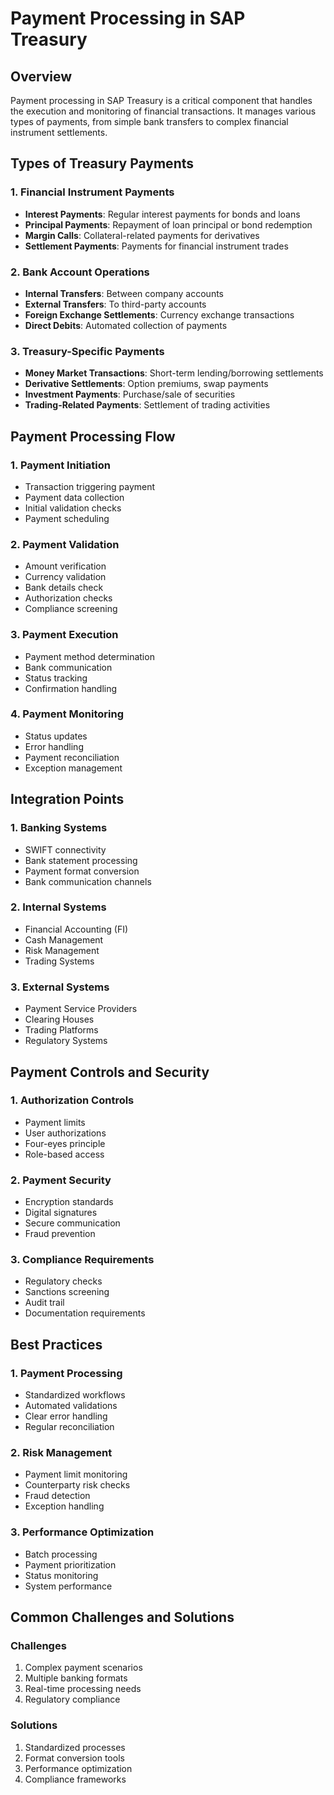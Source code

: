 # Payment Processing in SAP Treasury

## Overview
Payment processing in SAP Treasury is a critical component that handles the execution and monitoring of financial transactions. It manages various types of payments, from simple bank transfers to complex financial instrument settlements.

## Types of Treasury Payments

### 1. Financial Instrument Payments
- **Interest Payments**: Regular interest payments for bonds and loans
- **Principal Payments**: Repayment of loan principal or bond redemption
- **Margin Calls**: Collateral-related payments for derivatives
- **Settlement Payments**: Payments for financial instrument trades

### 2. Bank Account Operations
- **Internal Transfers**: Between company accounts
- **External Transfers**: To third-party accounts
- **Foreign Exchange Settlements**: Currency exchange transactions
- **Direct Debits**: Automated collection of payments

### 3. Treasury-Specific Payments
- **Money Market Transactions**: Short-term lending/borrowing settlements
- **Derivative Settlements**: Option premiums, swap payments
- **Investment Payments**: Purchase/sale of securities
- **Trading-Related Payments**: Settlement of trading activities

## Payment Processing Flow

### 1. Payment Initiation
- Transaction triggering payment
- Payment data collection
- Initial validation checks
- Payment scheduling

### 2. Payment Validation
- Amount verification
- Currency validation
- Bank details check
- Authorization checks
- Compliance screening

### 3. Payment Execution
- Payment method determination
- Bank communication
- Status tracking
- Confirmation handling

### 4. Payment Monitoring
- Status updates
- Error handling
- Payment reconciliation
- Exception management

## Integration Points

### 1. Banking Systems
- SWIFT connectivity
- Bank statement processing
- Payment format conversion
- Bank communication channels

### 2. Internal Systems
- Financial Accounting (FI)
- Cash Management
- Risk Management
- Trading Systems

### 3. External Systems
- Payment Service Providers
- Clearing Houses
- Trading Platforms
- Regulatory Systems

## Payment Controls and Security

### 1. Authorization Controls
- Payment limits
- User authorizations
- Four-eyes principle
- Role-based access

### 2. Payment Security
- Encryption standards
- Digital signatures
- Secure communication
- Fraud prevention

### 3. Compliance Requirements
- Regulatory checks
- Sanctions screening
- Audit trail
- Documentation requirements

## Best Practices

### 1. Payment Processing
- Standardized workflows
- Automated validations
- Clear error handling
- Regular reconciliation

### 2. Risk Management
- Payment limit monitoring
- Counterparty risk checks
- Fraud detection
- Exception handling

### 3. Performance Optimization
- Batch processing
- Payment prioritization
- Status monitoring
- System performance

## Common Challenges and Solutions

### Challenges
1. Complex payment scenarios
2. Multiple banking formats
3. Real-time processing needs
4. Regulatory compliance

### Solutions
1. Standardized processes
2. Format conversion tools
3. Performance optimization
4. Compliance frameworks